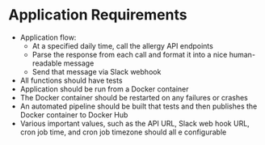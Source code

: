 # Application Requirements

- Application flow:
  - At a specified daily time, call the allergy API endpoints
  - Parse the response from each call and format it into a nice human-readable message
  - Send that message via Slack webhook
- All functions should have tests
- Application should be run from a Docker container
- The Docker container should be restarted on any failures or crashes
- An automated pipeline should be built that tests and then publishes the Docker container to Docker Hub
- Various important values, such as the API URL, Slack web hook URL, cron job time, and cron job timezone should all e configurable
